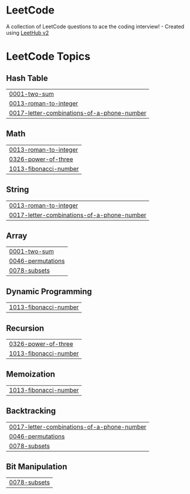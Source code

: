 # LeetCode
A collection of LeetCode questions to ace the coding interview! - Created using [LeetHub v2](https://github.com/arunbhardwaj/LeetHub-2.0)

<!---LeetCode Topics Start-->
# LeetCode Topics
## Hash Table
|  |
| ------- |
| [0001-two-sum](https://github.com/HarshKumar-coders/LeetCode/tree/master/0001-two-sum) |
| [0013-roman-to-integer](https://github.com/HarshKumar-coders/LeetCode/tree/master/0013-roman-to-integer) |
| [0017-letter-combinations-of-a-phone-number](https://github.com/HarshKumar-coders/LeetCode/tree/master/0017-letter-combinations-of-a-phone-number) |
## Math
|  |
| ------- |
| [0013-roman-to-integer](https://github.com/HarshKumar-coders/LeetCode/tree/master/0013-roman-to-integer) |
| [0326-power-of-three](https://github.com/HarshKumar-coders/LeetCode/tree/master/0326-power-of-three) |
| [1013-fibonacci-number](https://github.com/HarshKumar-coders/LeetCode/tree/master/1013-fibonacci-number) |
## String
|  |
| ------- |
| [0013-roman-to-integer](https://github.com/HarshKumar-coders/LeetCode/tree/master/0013-roman-to-integer) |
| [0017-letter-combinations-of-a-phone-number](https://github.com/HarshKumar-coders/LeetCode/tree/master/0017-letter-combinations-of-a-phone-number) |
## Array
|  |
| ------- |
| [0001-two-sum](https://github.com/HarshKumar-coders/LeetCode/tree/master/0001-two-sum) |
| [0046-permutations](https://github.com/HarshKumar-coders/LeetCode/tree/master/0046-permutations) |
| [0078-subsets](https://github.com/HarshKumar-coders/LeetCode/tree/master/0078-subsets) |
## Dynamic Programming
|  |
| ------- |
| [1013-fibonacci-number](https://github.com/HarshKumar-coders/LeetCode/tree/master/1013-fibonacci-number) |
## Recursion
|  |
| ------- |
| [0326-power-of-three](https://github.com/HarshKumar-coders/LeetCode/tree/master/0326-power-of-three) |
| [1013-fibonacci-number](https://github.com/HarshKumar-coders/LeetCode/tree/master/1013-fibonacci-number) |
## Memoization
|  |
| ------- |
| [1013-fibonacci-number](https://github.com/HarshKumar-coders/LeetCode/tree/master/1013-fibonacci-number) |
## Backtracking
|  |
| ------- |
| [0017-letter-combinations-of-a-phone-number](https://github.com/HarshKumar-coders/LeetCode/tree/master/0017-letter-combinations-of-a-phone-number) |
| [0046-permutations](https://github.com/HarshKumar-coders/LeetCode/tree/master/0046-permutations) |
| [0078-subsets](https://github.com/HarshKumar-coders/LeetCode/tree/master/0078-subsets) |
## Bit Manipulation
|  |
| ------- |
| [0078-subsets](https://github.com/HarshKumar-coders/LeetCode/tree/master/0078-subsets) |
<!---LeetCode Topics End-->